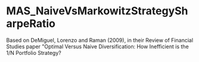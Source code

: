 # MAS_NaiveVsMarkowitzStrategySharpeRatio
Based on  DeMiguel, Lorenzo and Raman (2009), in their Review of Financial Studies paper "Optimal Versus Naive Diversification: How Inefficient is the 1/N Portfolio Strategy?
